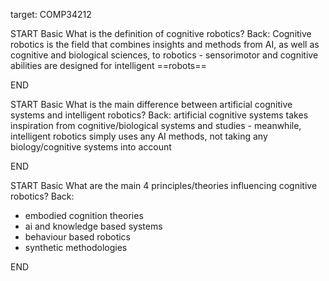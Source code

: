target: COMP34212

START
Basic
What is the definition of cognitive robotics?
Back: Cognitive robotics is the field that combines insights and methods from AI, as well as cognitive and biological sciences, to robotics - sensorimotor and cognitive abilities are designed for intelligent ==robots==
<!--ID: 1707136450202-->
END

START
Basic
What is the main difference between artificial cognitive systems and intelligent robotics?
Back: artificial cognitive systems takes inspiration from cognitive/biological systems and studies - meanwhile, intelligent robotics simply uses any AI methods, not taking any biology/cognitive systems into account
<!--ID: 1707136450206-->
END

START
Basic
What are the main 4 principles/theories influencing cognitive robotics?
Back:
- embodied cognition theories
- ai and knowledge based systems
- behaviour based robotics
- synthetic methodologies
<!--ID: 1707136450208-->
END